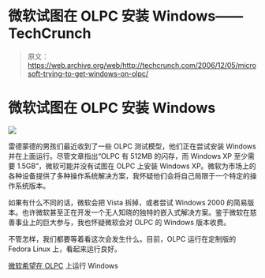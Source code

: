 # 微软试图在 OLPC 安装 Windows——TechCrunch

> 原文：<https://web.archive.org/web/http://techcrunch.com/2006/12/05/microsoft-trying-to-get-windows-on-olpc/>

# 微软试图在 OLPC 安装 Windows

![](img/8097269bf23c2060553df23021f56f4b.png)

雷德蒙德的男孩们最近收到了一些 OLPC 测试模型，他们正在尝试安装 Windows 并在上面运行。尽管文章指出“OLPC 有 512MB 的闪存，而 Windows XP 至少需要 1.5GB”，微软可能并没有试图在 OLPC 上安装 Windows XP。微软为市场上的各种设备提供了多种操作系统解决方案，我怀疑他们会将自己局限于一个特定的操作系统版本。

如果有什么不同的话，微软会把 Vista 拆掉，或者尝试 Windows 2000 的简易版本。也许微软甚至正在开发一个无人知晓的独特的嵌入式解决方案。鉴于微软在慈善事业上的巨大参与，我也怀疑微软会对 OLPC 的 Windows 版本收费。

不管怎样，我们都要等着看这次会发生什么。目前，OLPC 运行在定制版的 Fedora Linux 上，看起来运行良好。

[微软希望在 OLPC](https://web.archive.org/web/20201123193531/http://hardware.slashdot.org/article.pl?sid=06/12/05/0324221&from=rss) 上运行 Windows